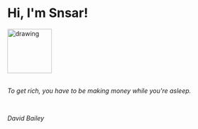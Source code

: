 <h1>Hi, I'm Snsar!</h1> <img src="https://acegif.com/wp-content/uploads/2021/4fh5wi/pepefrg-21.gif" alt="drawing"  height = "100"/> <br> <br> <p><i>To get rich, you have to be making money while you're asleep.</i></p> <br> <p><i>David Bailey</i></p>